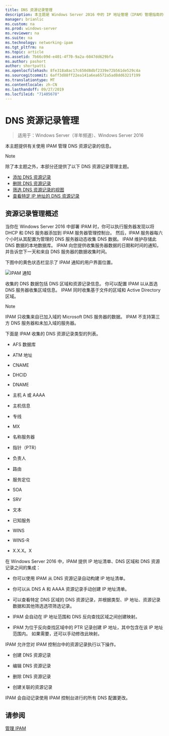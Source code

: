 ```yaml
---
title: DNS 资源记录管理
description: 本主题是 Windows Server 2016 中的 IP 地址管理（IPAM）管理指南的一部分。
manager: brianlic
ms.custom: na
ms.prod: windows-server
ms.reviewer: na
ms.suite: na
ms.technology: networking-ipam
ms.tgt_pltfrm: na
ms.topic: article
ms.assetid: 7b66c09d-e401-4f70-9a2a-6047dd629bfa
ms.author: pashort
author: shortpatti
ms.openlocfilehash: 8fe318a8ac17c650d8dbf2339e72b561de529c4a
ms.sourcegitcommit: 6aff3d88ff22ea141a6ea6572a5ad8dd6321f199
ms.translationtype: MT
ms.contentlocale: zh-CN
ms.lasthandoff: 09/27/2019
ms.locfileid: "71405678"
---
```

# <a name="dns-resource-record-management"></a>DNS 资源记录管理

>适用于：Windows Server（半年频道）、Windows Server 2016

本主题提供有关使用 IPAM 管理 DNS 资源记录的信息。  
  
> [!NOTE]  
> 除了本主题之外，本部分还提供了以下 DNS 资源记录管理主题。  
>   
> -   [添加 DNS 资源记录](../../technologies/ipam/Add-a-DNS-Resource-Record.md)  
> -   [删除 DNS 资源记录](../../technologies/ipam/Delete-DNS-Resource-Records.md)  
> -   [筛选 DNS 资源记录的视图](../../technologies/ipam/Filter-the-View-of-DNS-Resource-Records.md)  
> -   [查看特定 IP 地址的 DNS 资源记录](../../technologies/ipam/View-DNS-Resource-Records-for-a-Specific-IP-Address.md)  
  
## <a name="resource-record-management-overview"></a>资源记录管理概述  
当你在 Windows Server 2016 中部署 IPAM 时，你可以执行服务器发现以将 DHCP 和 DNS 服务器添加到 IPAM 服务器管理控制台。 然后，IPAM 服务器每六个小时从其配置为管理的 DNS 服务器动态收集 DNS 数据。 IPAM 维护存储此 DNS 数据的本地数据库。 IPAM 向您提供收集服务器数据的日期和时间的通知，并告诉您下一天和来自 DNS 服务器的数据收集时间。  
  
下图中的黄色状态栏显示了 IPAM 通知的用户界面位置。  
  
![IPAM 通知](../../media/DNS-Resource-Record-Management/ipam_DataCollection_01.jpg)  
  
收集的 DNS 数据包括 DNS 区域和资源记录信息。 你可以配置 IPAM 以从首选 DNS 服务器收集区域信息。  IPAM 同时收集基于文件的区域和 Active Directory 区域。  
  
> [!NOTE]  
> IPAM 只收集来自已加入域的 Microsoft DNS 服务器的数据。 IPAM 不支持第三方 DNS 服务器和未加入域的服务器。  
  
下面是 IPAM 收集的 DNS 资源记录类型的列表。  
  
-   AFS 数据库  
  
-   ATM 地址  
  
-   CNAME  
  
-   DHCID  
  
-   DNAME  
  
-   主机 A 或 AAAA  
  
-   主机信息  
  
-   专线  
  
-   MX  
  
-   名称服务器  
  
-   指针（PTR）  
  
-   负责人  
  
-   路由  
  
-   服务定位  
  
-   SOA  
  
-   SRV  
  
-   文本  
  
-   已知服务  
  
-   WINS  
  
-   WINS-R  
  
-   X.X.X。X  
  
在 Windows Server 2016 中，IPAM 提供 IP 地址清单、DNS 区域和 DNS 资源记录之间的集成：  
  
-   你可以使用 IPAM 从 DNS 资源记录自动构建 IP 地址清单。  
  
-   你可以从 DNS A 和 AAAA 资源记录手动创建 IP 地址清单。  
  
-   可以查看特定 DNS 区域的 DNS 资源记录，并根据类型、IP 地址、资源记录数据和其他筛选选项筛选记录。  
  
-   IPAM 会自动在 IP 地址范围和 DNS 反向查找区域之间创建映射。  
  
-   IPAM 为位于反向查找区域中的 PTR 记录创建 IP 地址，其中包含在该 IP 地址范围内。 如果需要，还可以手动修改此映射。  
  
IPAM 允许您对 IPAM 控制台中的资源记录执行以下操作。  
  
-   创建 DNS 资源记录  
  
-   编辑 DNS 资源记录  
  
-   删除 DNS 资源记录  
  
-   创建关联的资源记录  
  
IPAM 会自动记录使用 IPAM 控制台进行的所有 DNS 配置更改。  
  
## <a name="see-also"></a>请参阅  
[管理 IPAM](Manage-IPAM.md)  
  



